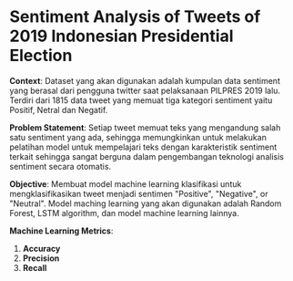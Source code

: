 Sentiment Analysis of Tweets of 2019 Indonesian Presidential Election
============

**Context**:
Dataset yang akan digunakan adalah kumpulan data sentiment yang berasal dari pengguna twitter saat pelaksanaan PILPRES 2019 lalu. Terdiri dari 1815 data tweet yang memuat tiga kategori sentiment yaitu Positif, Netral dan Negatif.

**Problem Statement**:
Setiap tweet memuat teks yang mengandung salah satu sentiment yang ada, sehingga memungkinkan untuk melakukan pelatihan model untuk mempelajari teks dengan karakteristik sentiment terkait sehingga sangat berguna dalam pengembangan teknologi analisis sentiment secara otomatis.

**Objective**:
Membuat model machine learning klasifikasi untuk mengklasifikasikan tweet menjadi sentimen "Positive", "Negative", or "Neutral". Model maching learning yang akan digunakan adalah Random Forest, LSTM algorithm, dan model machine learning lainnya.

**Machine Learning Metrics**:
1. **Accuracy**
2. **Precision**
3. **Recall**